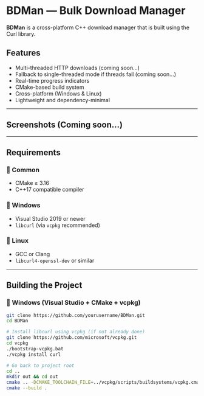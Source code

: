 # BDMan — Bulk Download Manager

**BDMan** is a cross-platform C++ download manager that is built using the Curl library.

## Features

- Multi-threaded HTTP downloads (coming soon...)
- Fallback to single-threaded mode if threads fail (coming soon...)
- Real-time progress indicators
- CMake-based build system
- Cross-platform (Windows & Linux)
- Lightweight and dependency-minimal

---

## Screenshots (Coming soon...)



---

## Requirements

### 🔹 Common

- CMake ≥ 3.16
- C++17 compatible compiler

### 🔹 Windows
- Visual Studio 2019 or newer
- `libcurl` (via `vcpkg` recommended)

### 🔹 Linux
- GCC or Clang
- `libcurl4-openssl-dev` or similar

---

## Building the Project

### 🔹 Windows (Visual Studio + CMake + vcpkg)

```bash
git clone https://github.com/yourusername/BDMan.git
cd BDMan

# Install libcurl using vcpkg (if not already done)
git clone https://github.com/microsoft/vcpkg.git
cd vcpkg
./bootstrap-vcpkg.bat
./vcpkg install curl

# Go back to project root
cd ..
mkdir out && cd out
cmake .. -DCMAKE_TOOLCHAIN_FILE=../vcpkg/scripts/buildsystems/vcpkg.cmake
cmake --build .
